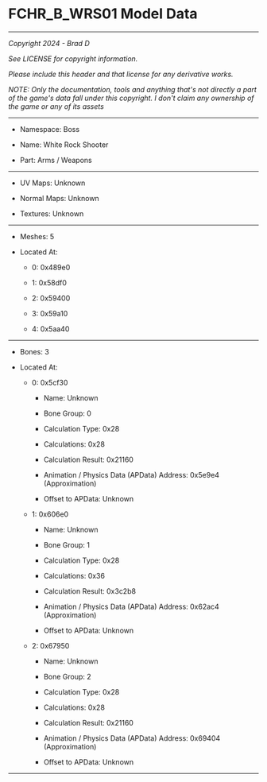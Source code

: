 # FCHR_B_WRS01 Model Data

---

*Copyright 2024 - Brad D*

*See LICENSE for copyright information.*

*Please include this header and that license for any derivative works.*

*NOTE: Only the documentation, tools and anything that's not directly a part of the game's data fall under this copyright. I don't claim any ownership of the game or any of its assets*

---

* Namespace: Boss

* Name:  White Rock Shooter

* Part: Arms / Weapons

---

* UV Maps: Unknown

* Normal Maps: Unknown

* Textures: Unknown

---

* Meshes: 5

* Located At:

  * 0: 0x489e0

  * 1: 0x58df0

  * 2: 0x59400

  * 3: 0x59a10

  * 4: 0x5aa40

---

* Bones: 3

* Located At:

  * 0: 0x5cf30

    * Name: Unknown

    * Bone Group: 0

    * Calculation Type: 0x28

    * Calculations: 0x28

    * Calculation Result: 0x21160

    * Animation / Physics Data (APData) Address: 0x5e9e4 (Approximation)

    * Offset to APData: Unknown

  * 1: 0x606e0

    * Name: Unknown

    * Bone Group: 1

    * Calculation Type: 0x28

    * Calculations: 0x36

    * Calculation Result: 0x3c2b8

    * Animation / Physics Data (APData) Address: 0x62ac4 (Approximation)

    * Offset to APData: Unknown

  * 2: 0x67950

    * Name: Unknown

    * Bone Group: 2

    * Calculation Type: 0x28

    * Calculations: 0x28

    * Calculation Result: 0x21160

    * Animation / Physics Data (APData) Address: 0x69404 (Approximation)

    * Offset to APData: Unknown

---

